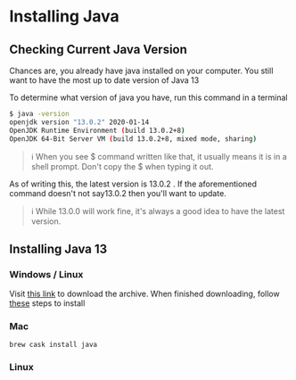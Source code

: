 # Installing Java

## Checking Current Java Version

Chances are, you already have java installed on your computer. You still want to have the most up to date version of Java 13

To determine what version of java you have, run this command in a terminal 

```bash
$ java -version
openjdk version "13.0.2" 2020-01-14
OpenJDK Runtime Environment (build 13.0.2+8)
OpenJDK 64-Bit Server VM (build 13.0.2+8, mixed mode, sharing)
```

> :information_source: When you see $ command written like that, it usually means it is in a shell prompt. Don't copy the $ when typing it out.

As of writing this, the latest version is 13.0.2 . If the aforementioned command doesn't not say13.0.2 then you'll want to update.

> :information_source: While 13.0.0 will work fine, it's always a good idea to have the latest version. 

## Installing Java 13

### Windows / Linux
Visit [this link](https://jdk.java.net/13/) to download the archive. When finished downloading, follow [these](https://stackoverflow.com/questions/52511778/how-to-install-openjdk-11-on-windows/52531093#52531093) steps to install

### Mac

`brew cask install java`

### Linux
